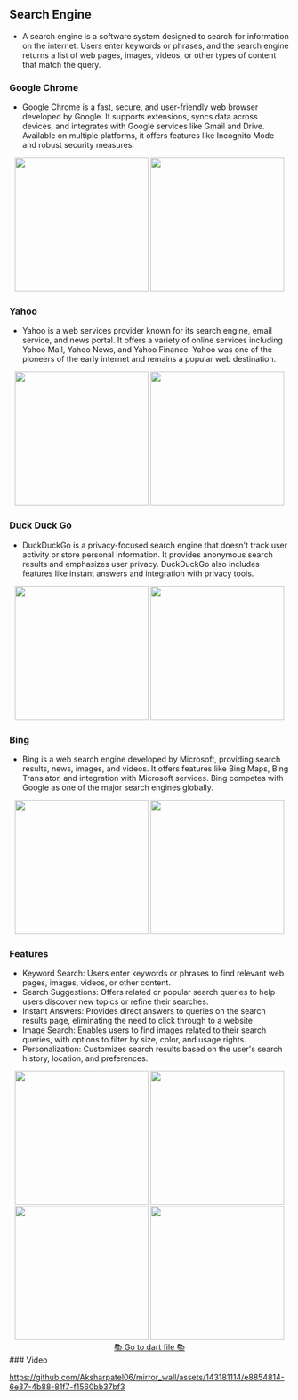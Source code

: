 ## Search Engine
* A search engine is a software system designed to search for information on the internet. Users enter keywords or phrases, and the search engine returns a list of web pages, images, videos, or other types of content that match the query.

### Google Chrome 
* Google Chrome is a fast, secure, and user-friendly web browser developed by Google. It supports extensions, syncs data across devices, and integrates with Google services like Gmail and Drive. Available on multiple platforms, it offers features like Incognito Mode and robust security measures.

<div align='center'>
  <img src='https://github.com/Aksharpatel06/mirror_wall/assets/143181114/bcc0030a-7df4-4fd5-8405-2abb7d39cdab' width=240>
  <img src='https://github.com/Aksharpatel06/mirror_wall/assets/143181114/dc5b4ed0-0b67-4cf0-8274-749b4511cd9f' width=240>
</div>

### Yahoo 
* Yahoo is a web services provider known for its search engine, email service, and news portal. It offers a variety of online services including Yahoo Mail, Yahoo News, and Yahoo Finance. Yahoo was one of the pioneers of the early internet and remains a popular web destination.

<div align='center'>
  <img src='https://github.com/Aksharpatel06/mirror_wall/assets/143181114/13da4e48-2396-4b50-bd49-2d9d6aad4cc3' width=240>
  <img src='https://github.com/Aksharpatel06/mirror_wall/assets/143181114/6dd1d0ce-128e-468a-accf-018df9827f14' width=240>
</div>

### Duck Duck Go
* DuckDuckGo is a privacy-focused search engine that doesn't track user activity or store personal information. It provides anonymous search results and emphasizes user privacy. DuckDuckGo also includes features like instant answers and integration with privacy tools.

<div align='center'>
  <img src='https://github.com/Aksharpatel06/mirror_wall/assets/143181114/6dba638e-280d-4225-9813-ec96ad0c0c02' width=240>
  <img src='https://github.com/Aksharpatel06/mirror_wall/assets/143181114/c8656f69-7ce1-43b9-b3fd-94366a1151b3' width=240>
</div>

### Bing
* Bing is a web search engine developed by Microsoft, providing search results, news, images, and videos. It offers features like Bing Maps, Bing Translator, and integration with Microsoft services. Bing competes with Google as one of the major search engines globally.

<div align='center'>
  <img src='https://github.com/Aksharpatel06/mirror_wall/assets/143181114/0be90a2e-cf91-4b79-84a7-2441b5753bf5' width=240>
  <img src='https://github.com/Aksharpatel06/mirror_wall/assets/143181114/eda84555-7f04-47c2-9256-723306cf8467' width=240>
</div>

### Features 
* Keyword Search: Users enter keywords or phrases to find relevant web pages, images, videos, or other content.
* Search Suggestions: Offers related or popular search queries to help users discover new topics or refine their searches.
* Instant Answers: Provides direct answers to queries on the search results page, eliminating the need to click through to a website
* Image Search: Enables users to find images related to their search queries, with options to filter by size, color, and usage rights.
* Personalization: Customizes search results based on the user's search history, location, and preferences.

<div align='center'>
  <img src='https://github.com/Aksharpatel06/mirror_wall/assets/143181114/6d020610-afc8-4ccc-ba71-36bdf7e01e76' width=240>
  <img src='https://github.com/Aksharpatel06/mirror_wall/assets/143181114/a51e75ab-404c-4c87-92c2-c010546d3f0a' width=240>
  <img src='https://github.com/Aksharpatel06/mirror_wall/assets/143181114/ffa6cf80-6220-4258-ad4f-3d28eeef0a11' width=240>
  <img src='https://github.com/Aksharpatel06/mirror_wall/assets/143181114/810f1f94-748e-4099-9508-4634ab7ff98a' width=240>
</div>

<div align='center'><a href='https://github.com/Aksharpatel06/mirror_wall/tree/master/lib'> 📚 Go to dart file 📚 </a></div>
### Video

https://github.com/Aksharpatel06/mirror_wall/assets/143181114/e8854814-6e37-4b88-81f7-f1560bb37bf3

